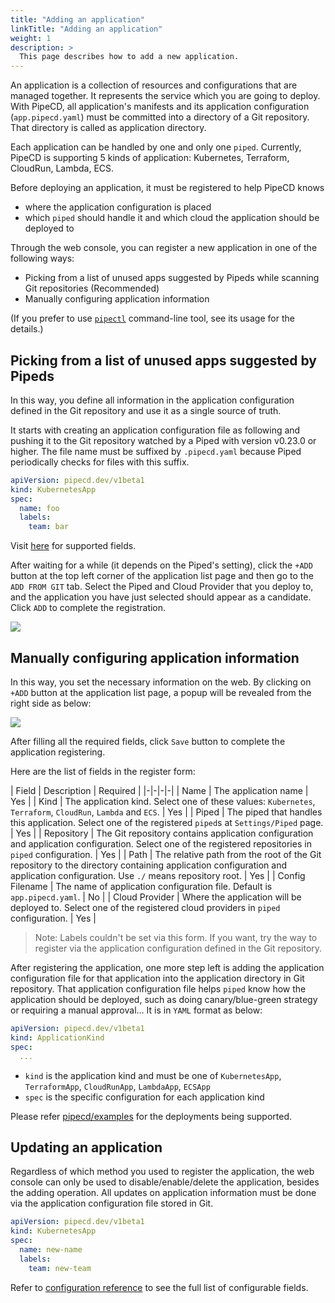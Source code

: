 ```yaml
---
title: "Adding an application"
linkTitle: "Adding an application"
weight: 1
description: >
  This page describes how to add a new application.
---
```


An application is a collection of resources and configurations that are managed together.
It represents the service which you are going to deploy. With PipeCD, all application's manifests and its application configuration (`app.pipecd.yaml`) must be committed into a directory of a Git repository. That directory is called as application directory.

Each application can be handled by one and only one `piped`. Currently, PipeCD is supporting 5 kinds of application: Kubernetes, Terraform, CloudRun, Lambda, ECS.

Before deploying an application, it must be registered to help PipeCD knows
- where the application configuration is placed
- which `piped` should handle it and which cloud the application should be deployed to

Through the web console, you can register a new application in one of the following ways:
- Picking from a list of unused apps suggested by Pipeds while scanning Git repositories (Recommended)
- Manually configuring application information

(If you prefer to use [`pipectl`](/docs/user-guide/command-line-tool/#adding-a-new-application) command-line tool, see its usage for the details.)

## Picking from a list of unused apps suggested by Pipeds
In this way, you define all information in the application configuration defined in the Git repository and use it as a single source of truth.

It starts with creating an application configuration file as following and pushing it to the Git repository watched by a Piped with version v0.23.0 or higher.
The file name must be suffixed by `.pipecd.yaml` because Piped periodically checks for files with this suffix.

```yaml
apiVersion: pipecd.dev/v1beta1
kind: KubernetesApp
spec:
  name: foo
  labels:
    team: bar
```

Visit [here](/docs/user-guide/configuration-reference/) for supported fields.

After waiting for a while (it depends on the Piped's setting), click the `+ADD` button at the top left corner of the application list page and then go to the `ADD FROM GIT` tab.
Select the Piped and Cloud Provider that you deploy to, and the application you have just selected should appear as a candidate.
Click `ADD` to complete the registration.

![](/images/registering-an-application-from-suggestions.png)
<p style="text-align: center;">
</p>

## Manually configuring application information
In this way, you set the necessary information on the web.
By clicking on `+ADD` button at the application list page, a popup will be revealed from the right side as below:

![](/images/registering-an-application-manually.png)
<p style="text-align: center;">
</p>

After filling all the required fields, click `Save` button to complete the application registering.

Here are the list of fields in the register form:

| Field | Description | Required |
|-|-|-|-|
| Name | The application name | Yes |
| Kind | The application kind. Select one of these values: `Kubernetes`, `Terraform`, `CloudRun`, `Lambda` and `ECS`. | Yes |
| Piped | The piped that handles this application. Select one of the registered `piped`s at `Settings/Piped` page. | Yes |
| Repository | The Git repository contains application configuration and application configuration. Select one of the registered repositories in `piped` configuration. | Yes |
| Path | The relative path from the root of the Git repository to the directory containing application configuration and application configuration. Use `./` means repository root. | Yes |
| Config Filename | The name of application configuration file. Default is `app.pipecd.yaml`. | No |
| Cloud Provider | Where the application will be deployed to. Select one of the registered cloud providers in `piped` configuration. | Yes |

> Note: Labels couldn't be set via this form. If you want, try the way to register via the application configuration defined in the Git repository.

After registering the application, one more step left is adding the application configuration file for that application into the application directory in Git repository. That application configuration file helps `piped` know how the application should be deployed, such as doing canary/blue-green strategy or requiring a manual approval... It is in `YAML` format as below:

``` yaml
apiVersion: pipecd.dev/v1beta1
kind: ApplicationKind
spec:
  ...
```

- `kind` is the application kind and must be one of `KubernetesApp`, `TerraformApp`, `CloudRunApp`, `LambdaApp`, `ECSApp`
- `spec` is the specific configuration for each application kind

Please refer [pipecd/examples](/docs/user-guide/examples/) for the deployments being supported.

## Updating an application
Regardless of which method you used to register the application, the web console can only be used to disable/enable/delete the application, besides the adding operation. All updates on application information must be done via the application configuration file stored in Git.

```yaml
apiVersion: pipecd.dev/v1beta1
kind: KubernetesApp
spec:
  name: new-name
  labels:
    team: new-team
```

Refer to [configuration reference](/docs/user-guide/configuration-reference/) to see the full list of configurable fields.

